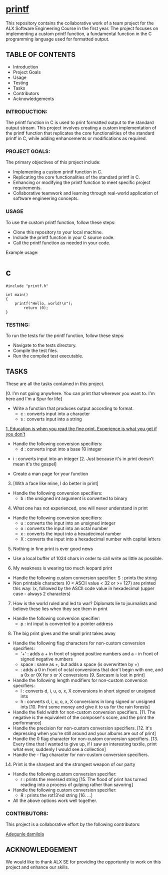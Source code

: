  # [printf](https://github.com/DamilolaALX/printf)

This repository contains the collaborative work of a team project for the ALX Software Engineering Course in the first year. The project focuses on implementing a custom printf function, a fundamental function in the C programming language used for formatted output.

## TABLE OF CONTENTS
* Introduction
* Project Goals
* Usage
* Testing
* Tasks
* Contributors
* Acknowledgements

### INTRODUCTION:
The printf function in C is used to print formatted output to the standard output stream. This project involves creating a custom implementation of the printf function that replicates the core functionalities of the standard printf in C, while adding enhancements or modifications as required.

### PROJECT GOALS:
The primary objectives of this project include:

* Implementing a custom printf function in C.
* Replicating the core functionalities of the standard printf in C.
* Enhancing or modifying the printf function to meet specific project requirements.
* Collaborative teamwork and learning through real-world application of software engineering concepts.

### USAGE
To use the custom printf function, follow these steps:

* Clone this repository to your local machine.
* Include the printf function in your C source code.
* Call the printf function as needed in your code.

Example usage:
# c
```
#include "printf.h"

int main()
{
    printf("Hello, world!\n");
        return (0);
}
```
	
### TESTING:
To run the tests for the printf function, follow these steps:

* Navigate to the tests directory.
* Compile the test files.
* Run the compiled test executable.

## TASKS
These are all the tasks contained in this project.

[0. I'm not going anywhere. You can print that wherever you want to. I'm here and I'm a Spur for life]
* Write a function that produces output according to format.
  - c : converts input into a character
  - s : converts input into a string

[1. Education is when you read the fine print. Experience is what you get if you don't](https://github.com/DamilolaALX/printf/blob/master/printf.c)
* Handle the following conversion specifiers:
  - d : converts input into a base 10 integer
- i : converts input into an integer
[2. Just because it's in print doesn't mean it's the gospel]
* Create a man page for your function
3. [With a face like mine, I do better in print]
* Handle the following conversion specifiers:
  - b : the unsigned int argument is converted to binary
4. What one has not experienced, one will never understand in print
* Handle the following conversion specifiers:
	- u : converts the input into an unsigned integer
	- o : converts the input into an octal number
	- x : converts the input into a hexadecimal number
  - X : converts the input into a hexadecimal number with capital letters
5. Nothing in fine print is ever good news
* Use a local buffer of 1024 chars in order to call write as little as possible.
6. My weakness is wearing too much leopard print
* Handle the following custom conversion specifier:
S : prints the string
* Non printable characters (0 < ASCII value < 32 or >= 127) are printed this way: \x, followed by the ASCII code value in hexadecimal (upper case - always 2 characters)
7. How is the world ruled and led to war? Diplomats lie to journalists and believe these lies when they see them in print
* Handle the following conversion specifier:
  - p : int input is converted to a pointer address
8. The big print gives and the small print takes away
* Handle the following flag characters for non-custom conversion specifiers:
  - '+' : adds a + in front of signed positive numbers and a - in front of signed negative numbers
  - space : same as +, but adds a space (is overwritten by +)
  - : adds a 0 in front of octal conversions that don't begin with one, and a 0x or 0X for x or X conversions
[9. Sarcasm is lost in print]
* Handle the following length modifiers for non-custom conversion specifiers:
  - l : converts d, i, u, o, x, X conversions in short signed or unsigned ints
  - h : converts d, i, u, o, x, X conversions in long signed or unsigned ints
[10. Print some money and give it to us for the rain forests]
* Handle the field width for non-custom conversion specifiers.
[11. The negative is the equivalent of the composer's score, and the print the performance]
* Handle the precision for non-custom conversion specifiers.
[12. It's depressing when you're still around and your albums are out of print]
* Handle the 0 flag character for non-custom conversion specifiers.
[13. Every time that I wanted to give up, if I saw an interesting textile, print what ever, suddenly I would see a collection]
* Handle the - flag character for non-custom conversion specifiers.
14. Print is the sharpest and the strongest weapon of our party
* Handle the following custom conversion specifier:
  - r : prints the reversed string
[15. The flood of print has turned reading into a process of gulping rather than savoring]
* Handle the following custom conversion specifier:
  - R : prints the rot13'ed string
[16. ...]
* All the above options work well together.

### CONTRIBUTORS:
This project is a collaborative effort by the following contributors:

[Adegunle damilola](https://github.com/DamilolaALX)


## ACKNOWLEDGEMENT
We would like to thank ALX SE for providing the opportunity to work on this project and enhance our skills.
